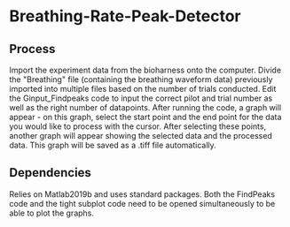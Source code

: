 # Breathing-Rate-Peak-Detector

## Process
Import the experiment data from the bioharness onto the computer. Divide the "Breathing" file (containing the breathing waveform data) previously imported into multiple files based on the number of trials conducted. Edit the Ginput_Findpeaks code to input the correct pilot and trial number as well as the right number of datapoints. After running the code, a graph will appear - on this graph, select the start point and the end point for the data you would like to process with the cursor. After selecting these points, another graph will appear showing the selected data and the processed data. This graph will be saved as a .tiff file automatically.


## Dependencies
Relies on Matlab2019b and uses standard packages. Both the  FindPeaks code and the tight subplot code need to be opened simultaneously to be able to plot the graphs.
